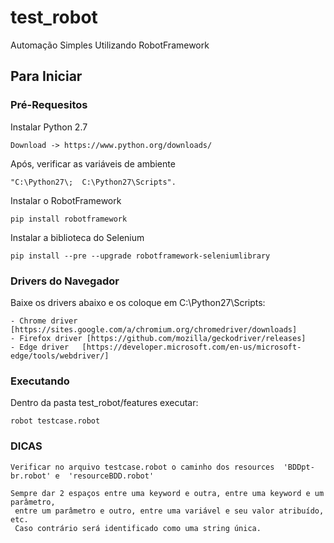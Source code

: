 # test_robot

Automação Simples Utilizando RobotFramework

## Para Iniciar ##

###  Pré-Requesitos  ###

Instalar Python 2.7
```shell
Download -> https://www.python.org/downloads/
```

Após, verificar as variáveis de ambiente
```shell
"C:\Python27\;  C:\Python27\Scripts".
```
Instalar o RobotFramework
```shell
pip install robotframework
```

Instalar a biblioteca do Selenium
```shell
pip install --pre --upgrade robotframework-seleniumlibrary
```

###  Drivers do Navegador  ###

 Baixe os drivers abaixo e os coloque em C:\Python27\Scripts:

 ```shell
- Chrome driver [https://sites.google.com/a/chromium.org/chromedriver/downloads]
- Firefox driver [https://github.com/mozilla/geckodriver/releases]
- Edge driver   [https://developer.microsoft.com/en-us/microsoft-edge/tools/webdriver/] 
```

###  Executando  ###

Dentro da pasta test_robot/features executar:
```shell
robot testcase.robot
```
### DICAS ### 

```shell
Verificar no arquivo testcase.robot o caminho dos resources  'BDDpt-br.robot' e  'resourceBDD.robot'
```

```shell
Sempre dar 2 espaços entre uma keyword e outra, entre uma keyword e um parâmetro,
 entre um parâmetro e outro, entre uma variável e seu valor atribuído, etc. 
 Caso contrário será identificado como uma string única.
```